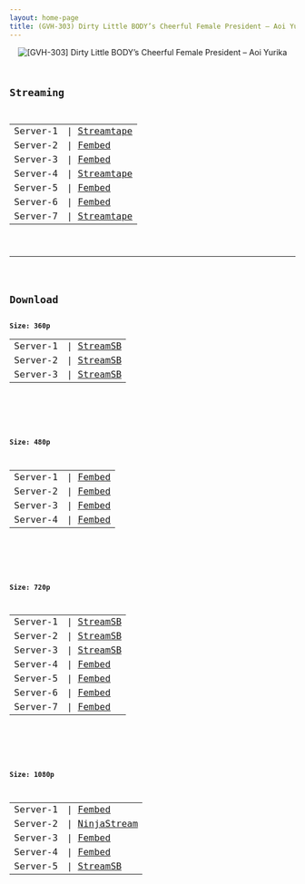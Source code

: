 ```yaml
---
layout: home-page
title: (GVH-303) Dirty Little BODY’s Cheerful Female President – Aoi Yurika
---
```

<center>
<img src="https://blogger.googleusercontent.com/img/a/AVvXsEh76q0ytpyhShZ5UM8W22do3BQsEQ5Hg2CR4eCrbYbR8aePbeyhcCwWoB4qtSP7Zyx0U_vHcX5AutKT4czAZuSaUYZ6pLJTQWjBwNszOs4j282ncvMM76bEuTlPCRrH56IuZIWilO4xglmdEEbF5vkFeW5Wn9tnZLETVCYhph88j2lYZczM_-0l7hh2=s16000" alt="[GVH-303] Dirty Little BODY’s Cheerful Female President – Aoi Yurika">
</center>
<pre><code>
<h2>Streaming</h2>
<table><tbody>
<tr>
<td>Server-1</td>
<td>| <a href="" target="_blank">Streamtape</a></td>
</tr>
<tr>
<td>Server-2</td>
<td>| <a href="" target="_blank">Fembed</a></td>
</tr>
<tr>
<td>Server-3</td>
<td>| <a href="" target="_blank">Fembed</a></td>
</tr>
<tr>
<td>Server-4</td>
<td>| <a href="" target="_blank">Streamtape</a></td>
</tr>
<tr>
<td>Server-5</td>
<td>| <a href="" target="_blank">Fembed</a></td>
</tr>
<tr>
<td>Server-6</td>
<td>| <a href="" target="_blank">Fembed</a></td>
</tr>
<tr>
<td>Server-7</td>
<td>| <a href="" target="_blank">Streamtape</a></td>
</tr>
</tbody></table>

<hr />

<h2>Download</h2>
<b>Size: 360p</b>
<table><tbody>
<tr>
<td>Server-1</td>
<td>| <a target="_blank" href="https://playersb.com/d/z54yzruguihz.html">StreamSB</a></td>
</tr>
<tr>
<td>Server-2</td>
<td>| <a href="" target="_blank">StreamSB</a></td>
</tr>
<tr>
<td>Server-3</td>
<td>| <a href="" target="_blank">StreamSB</a></td>
</tr>
</tbody></table>

<br />

<b>Size: 480p</b>
<table><tbody>
<tr>
<td>Server-1</td>
<td>| <a href="" target="_blank">Fembed</a></td>
</tr>
<tr>
<td>Server-2</td>
<td>| <a href="" target="_blank">Fembed</a></td>
</tr>
<tr>
<td>Server-3</td>
<td>| <a href="" target="_blank">Fembed</a></td>
</tr>
<tr>
<td>Server-4</td>
<td>| <a href="" target="_blank">Fembed</a></td>
</tr>
</tbody></table>

<br />

<b>Size: 720p</b>
<table><tbody>
<tr>
<td>Server-1</td>
<td>| <a href="https://playersb.com/d/z54yzruguihz.html" target="_blank">StreamSB</a></td>
</tr>
<tr>
<td>Server-2</td>
<td>| <a href="" target="_blank">StreamSB</a></td>
</tr>
<tr>
<td>Server-3</td>
<td>| <a href="" target="_blank">StreamSB</a></td>
</tr>
<tr>
<td>Server-4</td>
<td>| <a href="" target="_blank">Fembed</a></td>
</tr>
<tr>
<td>Server-5</td>
<td>| <a href="" target="_blank">Fembed</a></td>
</tr>
<tr>
<td>Server-6</td>
<td>| <a href="" target="_blank">Fembed</a><br /></td>
</tr>
<tr>
<td>Server-7</td>
<td>| <a href="" target="_blank">Fembed</a></td>
</tr>
</tbody></table>

<br />

<b>Size: 1080p</b>
<table><tbody>
<tr>
<td>Server-1</td>
<td>| <a href="" target="_blank">Fembed</a></td>
</tr>
<tr>
<td>Server-2</td>
<td>| <a href="" target="_blank">NinjaStream</a></td>
</tr>
<tr>
<td>Server-3</td>
<td>| <a href="" target="_blank">Fembed</a></td>
</tr>
<tr>
<td>Server-4</td>
<td>| <a href="" target="_blank">Fembed</a></td>
</tr>
<tr>
<td>Server-5</td>
<td>| <a href="" target="_blank">StreamSB</a></td>
</tr>
</tbody></table>
</code></pre>
